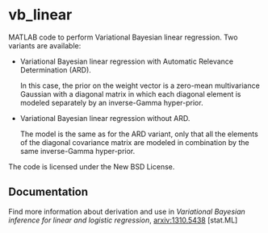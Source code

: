 vb_linear
=========

MATLAB code to perform Variational Bayesian linear regression. Two variants are available:

*   Variational Bayesian linear regression with Automatic Relevance Determination (ARD).

    In this case, the prior on the weight vector is a zero-mean multivariance Gaussian with a diagonal matrix in which each diagonal element is modeled separately by an inverse-Gamma hyper-prior.
    
*   Variational Bayesian linear regression without ARD.

    The model is the same as for the ARD variant, only that all the elements of the diagonal covariance matrix are modeled in combination by the same inverse-Gamma hyper-prior.

The code is licensed under the New BSD License.

Documentation
-------------

Find more information about derivation and use in *Variational Bayesian
inference for linear and logistic regression*, [arxiv:1310.5438](http://arxiv.org/abs/1310.5438) [stat.ML]
